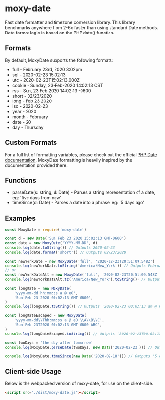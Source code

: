# moxy-date

Fast date formatter and timezone conversion library. This library benchmarks anywhere from 2-6x faster than using standard Date methods. Date format logic is based on the PHP date() function.

## Formats

By default, MoxyDate supports the following formats:

-   full - February 23rd, 2020 3:02pm
-   sql - 2020-02-23 15:02:13
-   utc - 2020-02-23T15:02:13.000Z
-   cookie - Sunday, 23-Feb-2020 14:02:13 CST
-   rss - Sun, 23 Feb 2020 14:02:13 -0600
-   short - 02/23/2020
-   long - Feb 23 2020
-   iso - 2020-02-23
-   year - 2020
-   month - February
-   date - 20
-   day - Thursday

## Custom Formats

For a full list of formatting variables, please check out the official [PHP Date documentation](https://www.php.net/manual/en/function.date.php). MoxyDate formatting is heavily inspired by the documentation provided there.

## Functions

-   parseDate(s: string, d: Date) - Parses a string representation of a date, eg: 'five days from now'
-   timeSince(d: Date) - Parses a date into a phrase, eg: '5 days ago'

## Examples

```typescript
const MoxyDate = require('moxy-date')

const d = new Date('Sun Feb 23 2020 15:02:13 GMT-0600')
const date = new MoxyDate('YYYY-MM-DD', d)
console.log(date.toString()) // Outputs 2020-02-23
console.log(date.format('short')) // Outputs 02/23/2020

const newYorkDate = new MoxyDate('full', '2020-02-23T20:51:09.548Z')
console.log(newYorkDate.toString('America/New_York')) // Outputs February 23rd, 2020 3:51pm
// or
const newYorkDateAlt = new MoxyDate('full', '2020-02-23T20:51:09.548Z')
console.log(newYorkDateAlt.tz('America/New_York').toString()) // Outputs February 23rd, 2020 3:51pm

const longDate = new MoxyDate(
	'yyyy-mm-dd hh:mm:ss a @ eO',
	'Sun Feb 23 2020 00:02:13 GMT-0600',
)
console.log(longDate.toString()) // Outputs '2020-02-23 00:02:13 am @ GMT-0600'

const longDateEscaped = new MoxyDate(
	'yyyy-mm-dd\\Thh:mm:ss a @ eO \\A\\B\\C',
	'Sun Feb 23T2020 00:02:13 GMT-0600 ABC',
)
console.log(longDateEscaped.toString()) // Outputs '2020-02-23T00:02:13 am @ GMT-0600 ABC'

const twoDays = 'the day after tomorrow'
console.log(MoxyDate.parseDate(twoDays, new Date('2020-02-23'))) // Outputs result of new Date('2020-02-25')

console.log(MoxyDate.timeSince(new Date('2020-02-18'))) // Outputs '5 days ago' (if today were 2020-02-23)
```

## Client-side Usage

Below is the webpacked version of moxy-date, for use on the client-side.

```html
<script src="./dist/moxy-date.js"></script>
```

